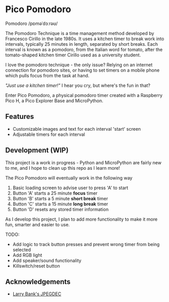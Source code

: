 
# Pico Pomodoro

Pomodoro /pɒməˈdɔːrəʊ/ 

The Pomodoro Technique is a time management method developed by Francesco Cirillo in the late 1980s. It uses a kitchen timer to break work into intervals, typically 25 minutes in length, separated by short breaks. Each interval is known as a pomodoro, from the Italian word for tomato, after the tomato-shaped kitchen timer Cirillo used as a university student.

I love the pomodoro technique - the only issue? Relying on an internet connection for pomodoro sites, or having to set timers on a mobile phone which pulls focus from the task at hand. 

_"Just use a kitchen timer!"_ I hear you cry, but where's the fun in that?

Enter Pico Pomodoro, a physical pomodoro timer created with a Raspberry Pico H, a Pico Explorer Base and MicroPython.

## Features

- Customizable images and text for each interval 'start' screen
- Adjustable timers for each interval
  
## Development (WIP)

This project is a work in progress - Python and MicroPython are fairly new to me, and I hope to clean up this repo as I learn more! 

The Pico Pomodoro will eventually work in the following way

1. Basic loading screen to advise user to press 'A' to start
2. Button 'A' starts a 25 minute **focus** timer 
3. Button 'B' starts a 5 minute **short break** timer
4. Button 'C' starts a 15 minute **long break** timer 
5. Button 'D' resets any stored timer information

As I develop this project, I plan to add more functionality to make it more fun, smarter and easier to use.

TODO:

- Add logic to track button presses and prevent wrong timer from being selected
- Add RGB light
- Add speaker/sound functionality 
- Killswitch/reset button 

## Acknowledgements

 - [Larry Bank's JPEGDEC](https://github.com/bitbank2/JPEGDEC)
  